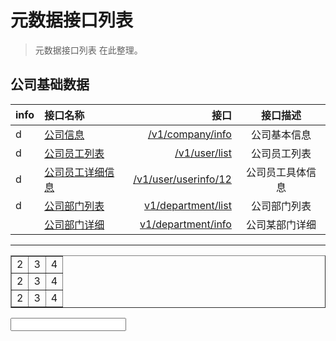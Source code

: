 # 元数据接口列表

> 元数据接口列表 在此整理。 

## 公司基础数据

| info | 接口名称 |  接口  |  接口描述  |
|:-- | :-- | ----:| :--: |
|d| [公司信息](company_info) | [/v1/company/info](company_info)  | 公司基本信息 |
|d| [公司员工列表](user_list)| [/v1/user/list](user_list)  | 公司员工列表  |
|d| [公司员工详细信息](user_userinfo) | [/v1/user/userinfo/12](user_userinfo)  | 公司员工具体信息  |
|d| [公司部门列表](department_list) | [v1/department/list](department_list) |公司部门列表|
| |[公司部门详细](department_info) | [v1/department/info](department_info) |公司某部门详细|


----

<table border=1 >
<tbody>
 <tr>
  <td>2</td>
  <td>3</td>
  <td>4</td> 
 </tr>

<tr>
  <td>2</td>
  <td>3</td>
  <td>4</td> 
 </tr>

<tr>
  <td>2</td>
  <td>3</td>
  <td>4</td> 
 </tr>
</tbody>
</table>


<input type="text" name="sss">


